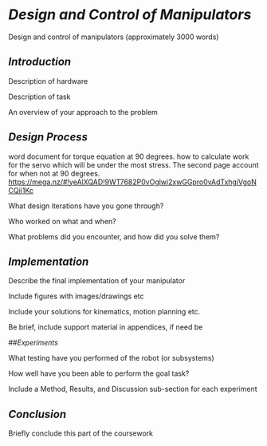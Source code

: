 
# *Design and Control of Manipulators*

Design and control of manipulators (approximately 3000 words)

## *Introduction*

Description of hardware 

Description of task

An overview of your approach to the problem

## *Design Process*
word document for torque equation at 90 degrees. how to calculate work for the servo which will be under the most
stress. The second page account for when not at 90 degrees.
https://mega.nz/#!yeAlXQAD!9WT7682P0vOglwi2xwGGpro0vAdTxhgiVgoNCQij1Kc

What design iterations have you gone through?

Who worked on what and when?

What problems did you encounter, and how did you solve them?

## *Implementation*

Describe the final implementation of your manipulator

Include figures with images/drawings etc


Include your solutions for kinematics, motion planning etc.

Be brief, include support material in appendices, if need be

##*Experiments* 

What testing have you performed of the robot (or subsystems)

How well have you been able to perform the goal task?

Include a Method, Results, and Discussion sub-section for each experiment

## *Conclusion*

Briefly conclude this part of the coursework
